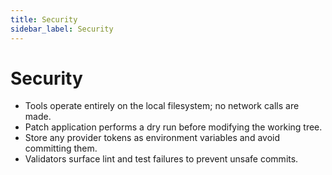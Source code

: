 ```yaml
---
title: Security
sidebar_label: Security
---
```


# Security

- Tools operate entirely on the local filesystem; no network calls are made.
- Patch application performs a dry run before modifying the working tree.
- Store any provider tokens as environment variables and avoid committing them.
- Validators surface lint and test failures to prevent unsafe commits.
